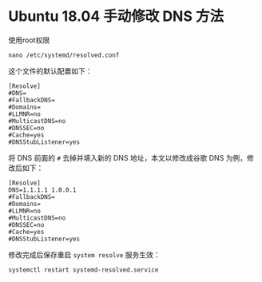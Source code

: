 # Ubuntu 18.04 手动修改 DNS 方法

使用root权限

```text
nano /etc/systemd/resolved.conf
```

这个文件的默认配置如下：

```text
[Resolve]
#DNS=
#FallbackDNS=
#Domains=
#LLMNR=no
#MulticastDNS=no
#DNSSEC=no
#Cache=yes
#DNSStubListener=yes
```

将 DNS 前面的 `#` 去掉并填入新的 DNS 地址，本文以修改成谷歌 DNS 为例，修改后如下：

```text
[Resolve]
DNS=1.1.1.1 1.0.0.1
#FallbackDNS=
#Domains=
#LLMNR=no
#MulticastDNS=no
#DNSSEC=no
#Cache=yes
#DNSStubListener=yes
```

修改完成后保存重启 `system resolve` 服务生效：

```text
systemctl restart systemd-resolved.service
```

